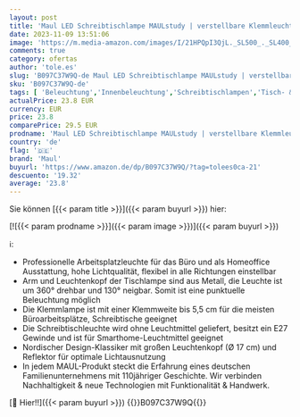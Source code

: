 ```yaml
---
layout: post
title: 'Maul LED Schreibtischlampe MAULstudy | verstellbare Klemmleuchte mit Gelenkarm für Büro  Arbeitszimmer und Schreibtisch | elegante Bürolampe aus Metall | exklusive LED-Leuchtmittel | Weiß  Klemmfuß'
date: 2023-11-09 13:51:06
image: 'https://m.media-amazon.com/images/I/21HPQpI3QjL._SL500_._SL400_.jpg'
comments: true
category: ofertas
author: 'tole.es'
slug: 'B097C37W9Q-de Maul LED Schreibtischlampe MAULstudy | verstellbare...'
sku: 'B097C37W9Q-de'
tags: [ 'Beleuchtung','Innenbeleuchtung','Schreibtischlampen','Tisch- & Stehleuchten','maul','🇩🇪', ]
actualPrice: 23.8 EUR
currency: EUR
price: 23.8
comparePrice: 29.5 EUR
prodname: 'Maul LED Schreibtischlampe MAULstudy | verstellbare Klemmleuchte mit Gelenkarm für Büro  Arbeitszimmer und Schreibtisch | elegante Bürolampe aus Metall | exklusive LED-Leuchtmittel | Weiß  Klemmfuß'
country: 'de'
flag: '🇩🇪'
brand: 'Maul'
buyurl: 'https://www.amazon.de/dp/B097C37W9Q/?tag=tolees0ca-21'
descuento: '19.32'
average: '23.8'
---
```


Sie können [{{< param title >}}]({{< param buyurl >}}) hier:

[![{{< param prodname >}}]({{< param image >}})]({{< param buyurl >}})

ℹ️:

- Professionelle Arbeitsplatzleuchte für das Büro und als Homeoffice Ausstattung, hohe Lichtqualität, flexibel in alle Richtungen einstellbar
- Arm und Leuchtenkopf der Tischlampe sind aus Metall, die Leuchte ist um 360° drehbar und 130° neigbar. Somit ist eine punktuelle Beleuchtung möglich
- Die Klemmlampe ist mit einer Klemmweite bis 5,5 cm für die meisten Büroarbeitsplätze, Schreibtische geeignet
- Die Schreibtischleuchte wird ohne Leuchtmittel geliefert, besitzt ein E27 Gewinde und ist für Smarthome-Leuchtmittel geeignet
- Nordischer Design-Klassiker mit großen Leuchtenkopf (Ø 17 cm) und Reflektor für optimale Lichtausnutzung
- In jedem MAUL-Produkt steckt die Erfahrung eines deutschen Familienunternehmens mit 110jähriger Geschichte. Wir verbinden Nachhaltigkeit & neue Technologien mit Funktionalität & Handwerk.

[🛒 Hier!!]({{< param buyurl >}})
{{<world>}}B097C37W9Q{{</world>}}
